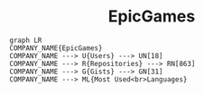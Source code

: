 <h1 align="center">EpicGames</h1>

```mermaid
graph LR
COMPANY_NAME{EpicGames}
COMPANY_NAME ---> U{Users} ---> UN[18]
COMPANY_NAME ---> R{Repositories} ---> RN[863]
COMPANY_NAME ---> G{Gists} ---> GN[31]
COMPANY_NAME ---> ML{Most Used<br>Languages}
```
